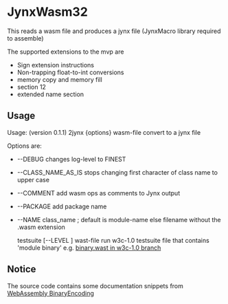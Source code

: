 # JynxWasm32

  This reads a wasm file and produces a jynx file (JynxMacro library required to assemble)

The supported extensions to the mvp are

*	Sign extension instructions
*	Non-trapping float-to-int conversions
*	memory copy and memory fill
*	section 12
*	extended name section

## Usage

Usage: (version 0.1.1)
    2jynx {options} wasm-file
        convert to a jynx file

Options are:

*	--DEBUG changes log-level to FINEST
*	--CLASS_NAME_AS_IS stops changing first character of class name to upper case
*	--COMMENT add wasm ops as comments to Jynx output
*	--PACKAGE add package name
*	--NAME class_name  ; default is module-name else filename without the .wasm extension

    testsuite [--LEVEL <log-level>] wast-file
        run w3c-1.0 testsuite file that contains 'module binary'
	e.g. [binary.wast in w3c-1.0 branch](https://github.com/WebAssembly/spec/blob/w3c-1.0/test/core/binary.wast)

## Notice

The source code contains some documentation snippets from 
[WebAssembly BinaryEncoding](https://github.com/WebAssembly/design/blob/main/BinaryEncoding.md)
